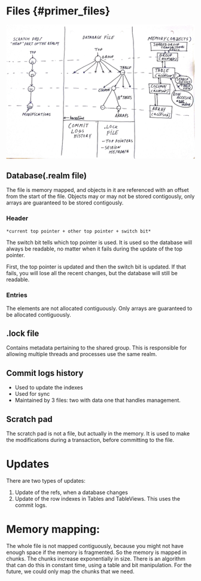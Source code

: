 # Files {#primer_files} #

![Files diagram](images/files_schematic.jpg)

## Database(.realm file)

The file is memory mapped, and objects in it are referenced with an offset from the start of the file. Objects may or may not be stored contigously,  only arrays are guaranteed to be stored contigously.

### Header

    *current top pointer + other top pointer + switch bit*

The switch bit tells which top pointer is used. It is used so the database will always be readable, no matter when it fails during the update of the top pointer.

First, the top pointer is updated and then the switch bit is updated. If that fails, you will lose all the recent changes, but the database will still be readable.

### Entries

The elements are not allocated contiguously. Only arrays are guaranteed to be allocated contiguously.

## .lock file

Contains metadata pertaining to the shared group. This is responsible for allowing multiple threads and processes use the same realm.

## Commit logs history

- Used to update the indexes
- Used for sync
- Maintained by 3 files:
    two with data
    one that handles management.

## Scratch pad

The scratch pad is not a file, but actually in the memory. It is used to make the modifications during a transaction, before committing to the file.

# Updates

There are two types of updates:
1. Update of the refs, when a database changes
2. Update of the row indexes in Tables and TableViews. This uses the commit logs.

# Memory mapping:

The whole file is not mapped contiguously, because you might not have enough space if the memory is fragmented.
So the memory is mapped in chunks. The chunks increase exponentially in size. There is an algorithm that can do this in constant time, using a table and bit manipulation.
For the future, we could only map the chunks that we need.
